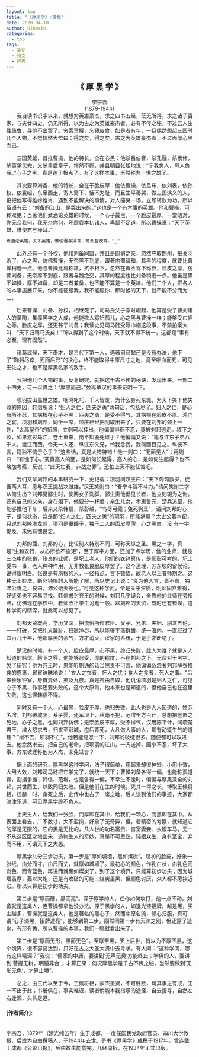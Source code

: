 ```yaml
---
layout: top
title: "《厚黑学》:转载"
date: 2020-04-10
author: Bin4xin
categories:
  - top
tags:
  - 笔记
  - 诗文
  - 经典
---
```


<center><strong> <h2>《 厚 黑 学 》</h2></strong></center>
<center>·李宗吾·</center>
<center>(1879-1944)</center>
　　我自读书识字以来，就想为英雄豪杰，求之四书五经，茫无所得，求之诸子百家，与夫廿四史，仍无所得，以为古之为英雄豪杰者，必有不传之秘，不过吾人生性愚鲁，寻他不出罢了。穷索冥搜，忘寝废食，如是者有年，一旦偶然想起三国时几个人物，不觉恍然大悟曰：得之矣，得之矣，古之为英雄豪杰者，不过面厚心黑而已。

　　三国英雄，首推曹操，他的特长，全在心黑：他杀吕伯奢，杀孔融，杀杨修，杀董承伏完，又杀皇后皇子，悍然不顾，并且明目张胆地说：“宁我负人，毋人负我。”心子之黑，真是达于极点了。有了这样本事，当然称为一世之雄了。

　　其次要算刘备，他的特长，全在于脸皮厚：他依曹操，依吕布，依刘表，依孙权，依袁绍，东窜西走，寄人篱下，恬不为耻，而且生平善哭，做三国演义的人，更把他写得维妙维肖，遇到不能解决的事情，对人痛哭一场，立即转败为功，所以俗语有云：“刘备的江山，是哭出来的。”这也是一个有本事的英雄。他和曹操，可称双绝；当著他们煮酒论英雄的时候，一个心子最黑，一个脸皮最厚，一堂晤对，你无奈我何，我无奈你何，环顾袁本初诸人，卑鄙不足道，所以曹操说：“天下英雄，惟使君与操耳。”

```javascript
煮酒论英雄，天下英雄，惟使君与操耳，商业互吹耳。^_^
```
　　此外还有一个孙权，他和刘备同盟，并且是郎舅之亲，忽然夺取荆州，把关羽杀了，心之黑，仿佛曹操，无奈黑不到底，跟著向蜀请和，其黑的程度，就要比曹操稍逊一点。他与曹操比肩称雄，抗不相下，忽然在曹丞驾下称臣，脸皮之厚，仿佛刘备，无奈厚不到底，跟著与魏绝交，其厚的程度也比刘备稍逊一点。他虽是黑不如操，厚不如备，却是二者兼备，也不能不算是一个英雄。他们三个人，把各人的本事施展开来，你不能征服我，我不能服你，那时候的天下，就不能不分而为三。

　　后来曹操、刘备、孙权，相继死了，司马氏父子乘时崛起，他算是受了曹刘诸人的薰陶，集厚黑学之大成，他能欺人寡妇孤儿，心之黑与曹操一样；能够受巾帼之辱，脸皮之厚，还更甚于刘备；我读史见司马懿受辱巾帼这段事，不禁拍案大叫：“天下归司马氏矣！”所以得到了这个时候，天下就不得不统一，这都是“事有必至，理有固然”。

　　诸葛武候，天下奇才，是三代下第一人，遇著司马懿还是没有办法，他下了"鞠躬尽瘁，死而后已"的决心，终不能取得中原尺寸之地，竟至呕血而死，可见王佐之才，也不是厚黑名家的敌手。

　　我把他几个人物的事，反复研究，就把这千古不传的秘诀，发现出来。一部二十四史，可一以贯之：“厚黑而己。”兹再举汉的事来证明一下。

　　项羽拔山盖世之雄。咽鸣叱吒，千人皆废，为什么身死东城，为天下笑！他失败的原因，韩信所说：“妇人之仁，匹夫之勇”两句话，包括尽了。妇人之仁，是心有所不忍，其病根在心子不黑；匹夫之勇，是受不得气，其病根在脸皮不厚。鸿门之宴，项羽和刘邦，同坐一席，项庄已经把剑取出来了，只要在刘邦的颈上一划，“太高皇帝”的招牌，立刻可以挂出，他偏偏徘徊不忍，竟被刘邦逃走。垓下之败，如果渡过乌江，卷土重来，尚不知鹿死谁手？他偏偏又说：“籍与江东子弟八千人，渡江而西，今无一人还，纵江东父兄，怜我念我，我何面目见之。纵彼不言，籍独不愧于心乎？”这些话，真是大错特错！他一则曰：“无面见人”；再则曰：“有愧于心。”究竟高人的面，是如何长起得，高人的心，是如何生起得？也不略加考察，反说：“此天亡我，非战之罪”，恐怕上天不能任咎吧。

　　我们又拿刘邦的本事研究一下，史记载：项羽问汉王曰：“天下匈匈数岁，徒吾两人耳，愿与汉王挑战决雌雄。”汉王笑谢曰：“吾宁斗智不斗力。”请问笑谢二字从何生出？刘邦见郦生时，使两女子洗脚，郦生责他倨见长者，他立刻辍为之谢。还有自己的父亲，身在俎下，他要分一杯羹；亲生儿女，孝惠鲁元，楚兵追至，他能够推他下车；后来又杀韩信，杀彭越，“鸟尽弓藏；兔死狗烹”，请问刘邦的心子，是何状态，岂是那“妇人之仁，匹夫之勇”的项羽，所能梦见？太史公著本纪，只说刘邦隆准龙颜，项羽是重瞳子，独于二人的面皮厚薄，心之黑白，没
有一字提及，未免有愧良史。

　　刘邦的面，刘邦的心，比较别人特别不同，可称天纵之圣。黑之一字，真是"生和安行，从心所欲不逾矩”，至于厚字方面，还加了点学历，他的业师，就是三杰中的张良，张良的业师，是圮上老人，他们的衣钵真传，是彰彰可考的。圮上受书一事，老人种种作用，无非教张良脸皮厚罢了。这个道理，苏东坡的留候论，说得很明白。张良是有夙根的人，一经指点，言下顿悟，故老人以王者师期之。这种无上妙法，断非钝根的人所能了解，所以史记上说：“良为他人言，皆不省，独沛公善之，良曰，沛公殆天授也。”可见这种学问，全是关乎资质，明师固然难得，好徒弟也不容易寻找。韩信求封齐王的时候，刘邦几乎误会，全靠他的业师在旁指点，仿佛现在学校中，教师改正学生习题一般。以刘邦的天资，有时还有错误，这种学问的精深，就此可以想见了。

　　刘邦天资既高，学历又深，把流俗所传君臣、父子、兄弟、夫妇、朋友五伦，一一打破，又把礼义廉耻，扫除净尽，所以能够平荡群雄，统一海内，一直经过了四百几十年，他那厚黑的余气，方才消灭，汉家的系统，于是乎才断绝了。

　　楚汉的时候，有一个人，脸皮最厚，心不黑，终归失败，此人为谁？就是人人知道的韩信。胯下之辱，他能够忍受，厚的程度，不在刘邦之下。无奈对于黑字，欠了研究；他为齐王时，果能听蒯通的话当然贵不可言，他偏偏系念著刘邦解衣推食的恩惠，冒冒昧昧地说："衣人之衣者，怀人之忧；食人之食者，死人之事。"后来长乐钟室，身首异处，夷及九族。真是咎由自取，他讥诮项羽是妇人之仁，可见心子不黑，作事还要失败的，这个大原则，他本来也是知道的，但他自己也在这里失败，这也怪韩信不得。

　　同时又有一个人，心最黑，脸皮不厚，也归失败，此人也是人人知道的，姓范名增。刘邦破咸阳，系子婴，还军坝上，秋毫不犯，范增千方百计，总想把他置之死地，心子之黑，也同刘邦仿佛；无奈脸皮不厚，受不得气，汉用陈平计，间疏楚君王，增大怒求去，归来至彭城，疽后背死，大凡做大事的人，那有动辄生气的道理？“增不去，项羽不亡”，他若能隐忍一下，刘邦的破绽很多。随便都可以攻进去。他忿然求去，把自己的老命，把项羽的江山，一齐送掉，因小不忍，坏了大事，苏东坡还称他为人杰，未免过誉？

　　据上面的研究，厚黑学这种学问，法子很简单，用起来却很神妙，小用小效，大用大效，刘邦司马懿把它学完了，就统一天下；曹操刘备各得一偏，也能称孤道寡，割据争雄；韩信、范增，也是各得一偏，不幸生不逢时，偏偏与厚黑兼全的刘邦，并世而生，以致同归失败。但是他们在生的时候，凭其一得之长，博取王候将相，炫赫一时，身死之后，史传中也占了一席之地，后人谈到他们的事迹，大家都津津乐道，可见厚黑学终不负人。

　　上天生人，给我们一张脸，而厚即在其中，给我们一颗心，而黑即在其中。从表面上看去，广不数寸，大不盈掬，好象了无奇异，但，若精密的考察，就知道它的厚是无限的，它的黑是无比的，凡人世的功名富贵、宫室妻妾、衣服车马，无一不从这区区之地出来，造物生人的奇妙，真是不可思议。钝根众生，身有至宝，弃而不用，可谓天下之大愚。　

　　厚黑学共分三步功夫，第一步是“厚如城墙，黑如煤炭”。起初的脸皮，好象一张纸，由分而寸，由尺而丈，就厚如城墙了。最初心的颜色，作乳白状，由乳色而炭色、而青蓝色，再进而就黑如煤炭了。到了这个境界，只能算初步功夫；因为城墙虽厚，轰以大炮，还是有攻破的可能；煤炭虽黑，但颜色讨厌，众人都不愿挨近它。所以只算是初步的功夫。

　　第二步是“厚而硬，黑而亮”。深于厚学的人，任你如何攻打，他一点不动，刘备就是这类人，连曹操都拿他没办法。深于黑学的人，如退光漆招牌，越是黑，买主越多，曹操就是这类人，他是著名的黑心子，然而中原名流，倾心归服，真可谓“心子漆黑，招牌透亮”，能够到第二步，固然同第一步有天渊之别，但还露了迹象，有形有色，所以曹操的本事，我们一眼就看出来了。

　　第三步是“厚而无形，黑而无色”。至厚至黑，天上后世，皆以为不厚不黑，这个境界，很不容易达到，只好在古之大圣大贤中去寻求。有人问：“这种学问，哪有这样精深？”我说：“儒家的中庸，要讲到‘无声无臭’方能终止；学佛的人，要讲到‘菩提无树，明镜非台’，才算正果；何况厚黑学是千古不传之秘，当然要做到‘无形无色’，才算止境”。

　　总之，由三代以至于今，王候将相，豪杰圣贤，不可胜数，苟其事之有成，无一不出于此；书册俱在，事实难诬，读者倘能本我指示的途径，自去搜寻，自然左右逢源，头头是道。


#### [作者简介]:
<br>
李宗吾，1879年（清光绪五年）生于成都，一度任国民党政府官员、四川大学教授，后成为自由撰稿人，于1944年去世。奇书《厚黑学》成稿于1917年。曾连载于成都《公论日报》，后由故未能载完。几经周折，在1934年正式出版。